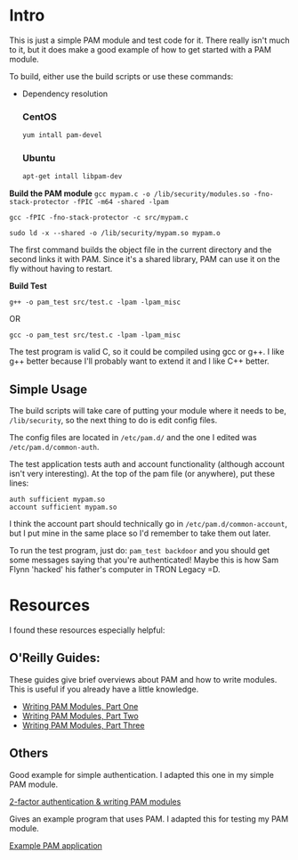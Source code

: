 Intro
=====

This is just a simple PAM module and test code for it. There really isn't much to it, but it does make a good example of how to get started with a PAM module.

To build, either use the build scripts or use these commands:

- Dependency resolution
   ### CentOS
    ``` sh
    yum intall pam-devel
    ```
    
   ### Ubuntu 
    ``` sh
    apt-get intall libpam-dev
    ```

**Build the PAM module**
`gcc mypam.c -o /lib/security/modules.so -fno-stack-protector -fPIC -m64 -shared -lpam`

`gcc -fPIC -fno-stack-protector -c src/mypam.c`

`sudo ld -x --shared -o /lib/security/mypam.so mypam.o`

The first command builds the object file in the current directory and the second links it with PAM. Since it's a shared library, PAM can use it on the fly without having to restart.

**Build Test**

`g++ -o pam_test src/test.c -lpam -lpam_misc`

OR

`gcc -o pam_test src/test.c -lpam -lpam_misc`

The test program is valid C, so it could be compiled using gcc or g++. I like g++ better because I'll probably want to extend it and I like C++ better.

Simple Usage
------------

The build scripts will take care of putting your module where it needs to be, `/lib/security`, so the next thing to do is edit config files.

The config files are located in `/etc/pam.d/` and the one I edited was `/etc/pam.d/common-auth`.

The test application tests auth and account functionality (although account isn't very interesting). At the top of the pam file (or anywhere), put these lines:

	auth sufficient mypam.so
	account sufficient mypam.so

I think the account part should technically go in `/etc/pam.d/common-account`, but I put mine in the same place so I'd remember to take them out later.

To run the test program, just do: `pam_test backdoor` and you should get some messages saying that you're authenticated! Maybe this is how Sam Flynn 'hacked' his father's computer in TRON Legacy =D.

Resources
=========

I found these resources especially helpful:

O'Reilly Guides:
----------------

These guides give brief overviews about PAM and how to write modules.  This is useful if you already have a little knowledge.

* [Writing PAM Modules, Part One](http://linuxdevcenter.com/pub/a/linux/2002/05/02/pam_modules.html)
* [Writing PAM Modules, Part Two](http://linuxdevcenter.com/pub/a/linux/2002/05/23/pam_modules.html)
* [Writing PAM Modules, Part Three](http://linuxdevcenter.com/pub/a/linux/2002/05/30/pam_modules.html)

Others
------

Good example for simple authentication.  I adapted this one in my simple PAM module.

[2-factor authentication & writing PAM modules](http://ben.akrin.com/?p=1068)

Gives an example program that uses PAM. I adapted this for testing my PAM module.

[Example PAM application](http://www.kernel.org/pub/linux/libs/pam/Linux-PAM-html/adg-example.html)
